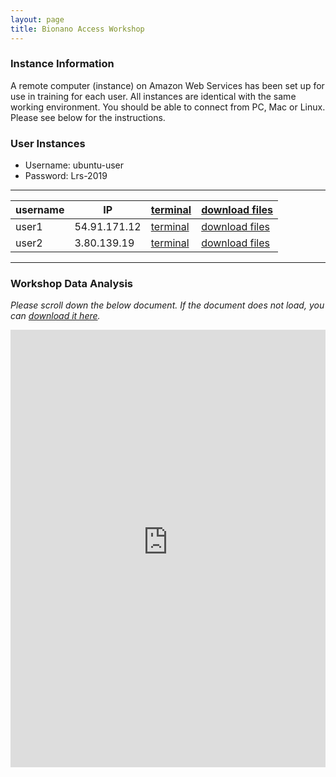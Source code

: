 ```yaml
---
layout: page
title: Bionano Access Workshop
---
```


### Instance Information

A remote computer (instance) on Amazon Web Services has been set up for use in training for each user. All instances are identical with the same working environment. You should be able to connect from PC, Mac or Linux. Please see below for the instructions.

### User Instances

 * Username: ubuntu-user
 * Password: Lrs-2019

<script type="text/javascript" src="https://code.jquery.com/jquery-3.3.1.js"></script>
<script type="text/javascript" src="https://cdn.datatables.net/1.10.19/js/jquery.dataTables.min.js"></script>
<link href="https://cdn.datatables.net/1.10.19/css/jquery.dataTables.min.css" rel="stylesheet" type="text/css">

<script>
$(document).ready( function () {
    $('#example').DataTable();
} );

</script>

****

<table id="example" class="display" style="width:100%" cellpadding="3px">
<thead>
<tr class="header">
<th>username</th>
<th>IP</th>
<th><a href='http://IP:8080' target='_blank'>terminal</a></th>
<th><a href='http://IP' target='_blank'>download files</a></th>
</tr>
</thead>
<tbody>
<tr class="odd">
<td>user1</td>
<td>54.91.171.12</td>
<td><a href='http://54.91.171.12:8080' target='_blank'>terminal</a></td>
<td><a href='http://54.91.171.12' target='_blank'>download files</a></td>
</tr>
<tr class="even">
<td>user2</td>
<td>3.80.139.19</td>
<td><a href='http://3.80.139.19:8080' target='_blank'>terminal</a></td>
<td><a href='http://3.80.139.19' target='_blank'>download files</a></td>
</tr>
</tbody>
</table>

****

### Workshop Data Analysis

*Please scroll down the below document. If the document does not load, you can [download it here](https://s3.amazonaws.com/gt-workshop/bionano-handout.pdf).*

<embed src="https://thejacksonlaboratory.github.io/long-read-workshop-2019/docs/bionano-handout.pdf" width="100%" height="700px" frameborder='0'/>


